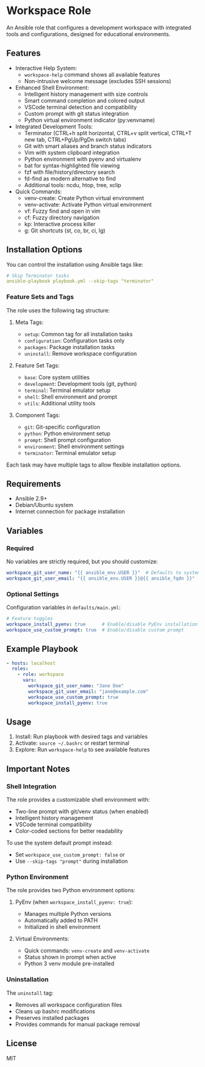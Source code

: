 # Workspace Role

An Ansible role that configures a development workspace with integrated tools and configurations, designed for educational environments.

## Features

- Interactive Help System:
  - `workspace-help` command shows all available features
  - Non-intrusive welcome message (excludes SSH sessions)
- Enhanced Shell Environment:
  - Intelligent history management with size controls
  - Smart command completion and colored output
  - VSCode terminal detection and compatibility
  - Custom prompt with git status integration
  - Python virtual environment indicator (py:venvname)
- Integrated Development Tools:
  - Terminator (CTRL+h split horizontal, CTRL+v split vertical, CTRL+T new tab, CTRL+PgUp/PgDn switch tabs)
  - Git with smart aliases and branch status indicators
  - Vim with system clipboard integration
  - Python environment with pyenv and virtualenv
  - bat for syntax-highlighted file viewing
  - fzf with file/history/directory search
  - fd-find as modern alternative to find
  - Additional tools: ncdu, htop, tree, xclip
- Quick Commands:
  - venv-create: Create Python virtual environment
  - venv-activate: Activate Python virtual environment
  - vf: Fuzzy find and open in vim
  - cf: Fuzzy directory navigation
  - kp: Interactive process killer
  - g: Git shortcuts (st, co, br, ci, lg)

## Installation Options

You can control the installation using Ansible tags like:

```yaml
# Skip Terminator tasks
ansible-playbook playbook.yml --skip-tags "terminator"
```

### Feature Sets and Tags

The role uses the following tag structure:

1. Meta Tags:
   - `setup`: Common tag for all installation tasks
   - `configuration`: Configuration tasks only
   - `packages`: Package installation tasks
   - `uninstall`: Remove workspace configuration

2. Feature Set Tags:
   - `base`: Core system utilities
   - `development`: Development tools (git, python)
   - `terminal`: Terminal emulator setup
   - `shell`: Shell environment and prompt
   - `utils`: Additional utility tools

3. Component Tags:
   - `git`: Git-specific configuration
   - `python`: Python environment setup
   - `prompt`: Shell prompt configuration
   - `environment`: Shell environment settings
   - `terminator`: Terminal emulator setup

Each task may have multiple tags to allow flexible installation options.

## Requirements

- Ansible 2.9+
- Debian/Ubuntu system
- Internet connection for package installation

## Variables

### Required

No variables are strictly required, but you should customize:

```yaml
workspace_git_user_name: "{{ ansible_env.USER }}"  # Defaults to system username
workspace_git_user_email: "{{ ansible_env.USER }}@{{ ansible_fqdn }}"  # Defaults to username@hostname
```

### Optional Settings

Configuration variables in `defaults/main.yml`:

```yaml
# Feature toggles
workspace_install_pyenv: true      # Enable/disable PyEnv installation
workspace_use_custom_prompt: true  # Enable/disable custom prompt
```

## Example Playbook

```yaml
- hosts: localhost
  roles:
    - role: workspace
      vars:
        workspace_git_user_name: "Jane Doe"
        workspace_git_user_email: "jane@example.com"
        workspace_use_custom_prompt: true
        workspace_install_pyenv: true
```

## Usage

1. Install: Run playbook with desired tags and variables
2. Activate: `source ~/.bashrc` or restart terminal
3. Explore: Run `workspace-help` to see available features

## Important Notes

### Shell Integration

The role provides a customizable shell environment with:

- Two-line prompt with git/venv status (when enabled)
- Intelligent history management
- VSCode terminal compatibility
- Color-coded sections for better readability

To use the system default prompt instead:

- Set `workspace_use_custom_prompt: false` or
- Use `--skip-tags "prompt"` during installation

### Python Environment

The role provides two Python environment options:

1. PyEnv (when `workspace_install_pyenv: true`):
   - Manages multiple Python versions
   - Automatically added to PATH
   - Initialized in shell environment

2. Virtual Environments:
   - Quick commands: `venv-create` and `venv-activate`
   - Status shown in prompt when active
   - Python 3 venv module pre-installed

### Uninstallation

The `uninstall` tag:

- Removes all workspace configuration files
- Cleans up bashrc modifications
- Preserves installed packages
- Provides commands for manual package removal

## License

MIT
